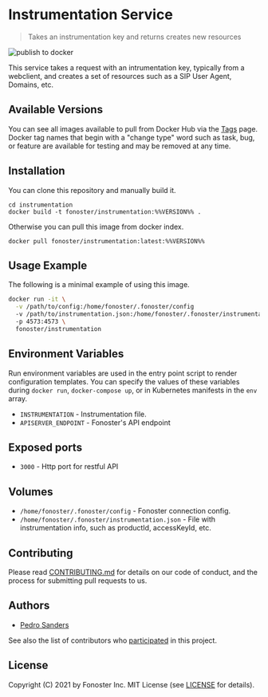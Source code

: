 # Instrumentation Service

> Takes an instrumentation key and returns creates new resources

![publish to docker](https://github.com/fonoster/instrumentation/workflows/publish%20to%20docker%20hub/badge.svg)

This service takes a request with an intrumentation key, typically from a webclient, and creates a set of resources such as a SIP User Agent, Domains, etc. 

## Available Versions

You can see all images available to pull from Docker Hub via the [Tags](https://hub.docker.com/repository/registry-1.docker.io/fonoster/instrumentation/tags?page=1) page. Docker tag names that begin with a "change type" word such as task, bug, or feature are available for testing and may be removed at any time.

## Installation

You can clone this repository and manually build it.

```
cd instrumentation
docker build -t fonoster/instrumentation:%%VERSION%% .
```

Otherwise you can pull this image from docker index.

```
docker pull fonoster/instrumentation:latest:%%VERSION%%
```

## Usage Example

The following is a minimal example of using this image.

```bash
docker run -it \
  -v /path/to/config:/home/fonoster/.fonoster/config
  -v /path/to/instrumentation.json:/home/fonoster/.fonoster/instrumentation.json
  -p 4573:4573 \
  fonoster/instrumentation
```

## Environment Variables

Run environment variables are used in the entry point script to render configuration templates. You can specify the values of these variables during `docker run`, `docker-compose up`, or in Kubernetes manifests in the `env` array.

- `INSTRUMENTATION` - Instrumentation file.
- `APISERVER_ENDPOINT` - Fonoster's API endpoint

## Exposed ports

- `3000` - Http port for restful API

## Volumes

- `/home/fonoster/.fonoster/config` - Fonoster connection config.
- `/home/fonoster/.fonoster/instrumentation.json` - File with instrumentation info, such as productId, accessKeyId, etc.

## Contributing

Please read [CONTRIBUTING.md](https://github.com/fonoster/fonoster/blob/master/CONTRIBUTING.md) for details on our code of conduct, and the process for submitting pull requests to us.

## Authors

- [Pedro Sanders](https://github.com/psanders)

See also the list of contributors who [participated](https://github.com/fonoster/instrumentation/contributors) in this project.

## License

Copyright (C) 2021 by Fonoster Inc. MIT License (see [LICENSE](https://github.com/fonoster/fonoster/blob/master/LICENSE) for details).

